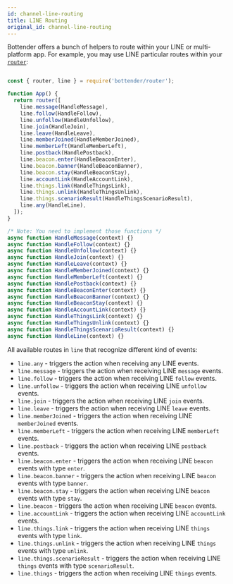 ```yaml
---
id: channel-line-routing
title: LINE Routing
original_id: channel-line-routing
---
```

Bottender offers a bunch of helpers to route within your LINE or multi-platform app. For example, you may use LINE particular routes within your [`router`](the-basics-routing.md):

```js

const { router, line } = require('bottender/router');

function App() {
  return router([
    line.message(HandleMessage),
    line.follow(HandleFollow),
    line.unfollow(HandleUnfollow),
    line.join(HandleJoin),
    line.leave(HandleLeave),
    line.memberJoined(HandleMemberJoined),
    line.memberLeft(HandleMemberLeft),
    line.postback(HandlePostback),
    line.beacon.enter(HandleBeaconEnter),
    line.beacon.banner(HandleBeaconBanner),
    line.beacon.stay(HandleBeaconStay),
    line.accountLink(HandleAccountLink),
    line.things.link(HandleThingsLink),
    line.things.unlink(HandleThingsUnlink),
    line.things.scenarioResult(HandleThingsScenarioResult),
    line.any(HandleLine),
  ]);
}

/* Note: You need to implement those functions */
async function HandleMessage(context) {}
async function HandleFollow(context) {}
async function HandleUnfollow(context) {}
async function HandleJoin(context) {}
async function HandleLeave(context) {}
async function HandleMemberJoined(context) {}
async function HandleMemberLeft(context) {}
async function HandlePostback(context) {}
async function HandleBeaconEnter(context) {}
async function HandleBeaconBanner(context) {}
async function HandleBeaconStay(context) {}
async function HandleAccountLink(context) {}
async function HandleThingsLink(context) {}
async function HandleThingsUnlink(context) {}
async function HandleThingsScenarioResult(context) {}
async function HandleLine(context) {}

```

All available routes in `line` that recognize different kind of events:

-   `line.any` - triggers the action when receiving any LINE events.
-   `line.message` - triggers the action when receiving LINE `message` events.
-   `line.follow` - triggers the action when receiving LINE `follow` events.
-   `line.unfollow` - triggers the action when receiving LINE `unfollow` events.
-   `line.join` - triggers the action when receiving LINE `join` events.
-   `line.leave` - triggers the action when receiving LINE `leave` events.
-   `line.memberJoined` - triggers the action when receiving LINE `memberJoined` events.
-   `line.memberLeft` - triggers the action when receiving LINE `memberLeft` events.
-   `line.postback` - triggers the action when receiving LINE `postback` events.
-   `line.beacon.enter` - triggers the action when receiving LINE `beacon` events with type `enter`.
-   `line.beacon.banner` - triggers the action when receiving LINE `beacon` events with type `banner`.
-   `line.beacon.stay` - triggers the action when receiving LINE `beacon` events with type `stay`.
-   `line.beacon` - triggers the action when receiving LINE `beacon` events.
-   `line.accountLink` - triggers the action when receiving LINE `accountLink` events.
-   `line.things.link` - triggers the action when receiving LINE `things` events with type `link`.
-   `line.things.unlink` - triggers the action when receiving LINE `things` events with type `unlink`.
-   `line.things.scenarioResult` - triggers the action when receiving LINE `things` events with type `scenarioResult`.
-   `line.things` - triggers the action when receiving LINE `things` events.

